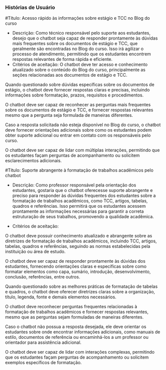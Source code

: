 ### Histórias de Usuário
#Título: Acesso rápido às informações sobre estágio e TCC no Blog do curso

- Descrição: Como técnico responsável pelo suporte aos estudantes, desejo que o chatbot seja capaz de responder prontamente às dúvidas mais frequentes sobre os documentos de estágio e TCC, que geralmente são encontradas no Blog do curso. Isso irá agilizar o processo de atendimento, permitindo que os estudantes encontrem respostas relevantes de forma rápida e eficiente.
- Critérios de aceitação:
O chatbot deve ter acesso e conhecimento atualizado sobre o conteúdo do Blog do curso, principalmente as seções relacionadas aos documentos de estágio e TCC.

Quando questionado sobre dúvidas específicas sobre os documentos de estágio, o chatbot deve fornecer respostas claras e precisas, incluindo informações sobre formatação, prazos, requisitos e procedimentos.

O chatbot deve ser capaz de reconhecer as perguntas mais frequentes sobre os documentos de estágio e TCC, e fornecer respostas relevantes mesmo que a pergunta seja formulada de maneiras diferentes.

Caso a resposta solicitada não esteja disponível no Blog do curso, o chatbot deve fornecer orientações adicionais sobre como os estudantes podem obter suporte adicional ou entrar em contato com os responsáveis pelo curso.

O chatbot deve ser capaz de lidar com múltiplas interações, permitindo que os estudantes façam perguntas de acompanhamento ou solicitem esclarecimentos adicionais.

 #Título: Suporte abrangente à formatação de trabalhos acadêmicos pelo chatbot

- Descrição: Como professor responsável pela orientação dos estudantes, gostaria que o chatbot oferecesse suporte abrangente e preciso para responder às dúvidas frequentes dos estudantes sobre a formatação de trabalhos acadêmicos, como TCC, artigos, tabelas, quadros e referências. Isso permitirá que os estudantes acessem prontamente as informações necessárias para garantir a correta estruturação de seus trabalhos, promovendo a qualidade acadêmica.

- Critérios de aceitação:

O chatbot deve possuir conhecimento atualizado e abrangente sobre as diretrizes de formatação de trabalhos acadêmicos, incluindo TCC, artigos, tabelas, quadros e referências, seguindo as normas estabelecidas pela instituição ou área de estudo.

O chatbot deve ser capaz de responder prontamente às dúvidas dos estudantes, fornecendo orientações claras e específicas sobre como formatar elementos como capa, sumário, introdução, desenvolvimento, conclusão, referências, entre outros.

Quando questionado sobre as melhores práticas de formatação de tabelas e quadros, o chatbot deve oferecer diretrizes claras sobre a organização, título, legenda, fonte e demais elementos necessários.

O chatbot deve reconhecer perguntas frequentes relacionadas à formatação de trabalhos acadêmicos e fornecer respostas relevantes, mesmo que as perguntas sejam formuladas de maneiras diferentes.

Caso o chatbot não possua a resposta desejada, ele deve orientar os estudantes sobre onde encontrar informações adicionais, como manuais de estilo, documentos de referência ou encaminhá-los a um professor ou orientador para assistência adicional.

O chatbot deve ser capaz de lidar com interações complexas, permitindo que os estudantes façam perguntas de acompanhamento ou solicitem exemplos específicos de formatação.
